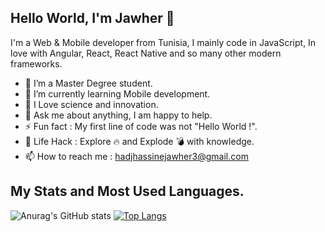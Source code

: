 ## Hello World, I'm Jawher 👋 

I'm a Web & Mobile developer from Tunisia, I mainly code in JavaScript, In love with Angular, React, React Native and so many other modern frameworks.

- 🔭 I’m a Master Degree student.
- 🌱 I’m currently learning Mobile development.
- 💓 I Love science and innovation.
- 💬 Ask me about anything, I am happy to help.
- ⚡️ Fun fact : My first line of code was not "Hello World !".
- 🎯 Life Hack : Explore 🔥 and Explode 💣 with knowledge.
- 📫 How to reach me : hadjhassinejawher3@gmail.com

## My Stats and Most Used Languages.
![Anurag's GitHub stats](https://github-readme-stats.vercel.app/api?username=HadjHassineJawher&show_icons=true&theme=tokyonight)
[![Top Langs](https://github-readme-stats.vercel.app/api/top-langs/?username=anuraghazra&layout=compact)](https://github.com/HadjHassineJawher/github-readme-stats)
